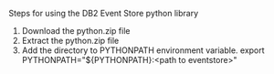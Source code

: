 Steps for using the DB2 Event Store python library

1. Download the python.zip file
2. Extract the python.zip file
3. Add the directory to PYTHONPATH environment variable. export PYTHONPATH="${PYTHONPATH}:\<path to eventstore\>"

